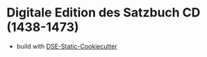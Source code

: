 # Digitale Edition des Satzbuch CD (1438-1473)


* build with [DSE-Static-Cookiecutter](https://github.com/acdh-oeaw/dse-static-cookiecutter)
